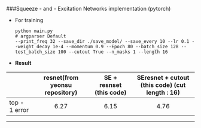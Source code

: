 ###Squeeze - and - Excitation Networks implementation (pytorch)

- For training

  ~~~
  python main.py 
  # argparser Default 
  --print_freq 32 --save_dir ./save_model/ --save_every 10 --lr 0.1 --weight_decay 1e-4 --momentum 0.9 --Epoch 80 --batch_size 128 --test_batch_size 100 --cutout True --n_masks 1 --length 16
  ~~~
  
- **Result** 

|               | resnet(from yeonsu repository) | SE + resnset (this code) | SEresnet + cutout (this code) (cut length : 16) |
| ------------- | :----------------------------: | :----------------------: | :---------------------------------------------: |
| top - 1 error |              6.27              |           6.15           |                      4.76                       |

---
